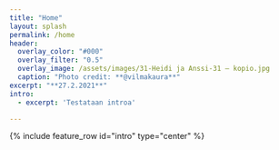 ```yaml
---
title: "Home"
layout: splash
permalink: /home
header:
  overlay_color: "#000"
  overlay_filter: "0.5"
  overlay_image: /assets/images/31-Heidi ja Anssi-31 – kopio.jpg
  caption: "Photo credit: **@vilmakaura**"
excerpt: "**27.2.2021**"
intro: 
  - excerpt: 'Testataan introa'

---
```


{% include feature_row id="intro" type="center" %}
